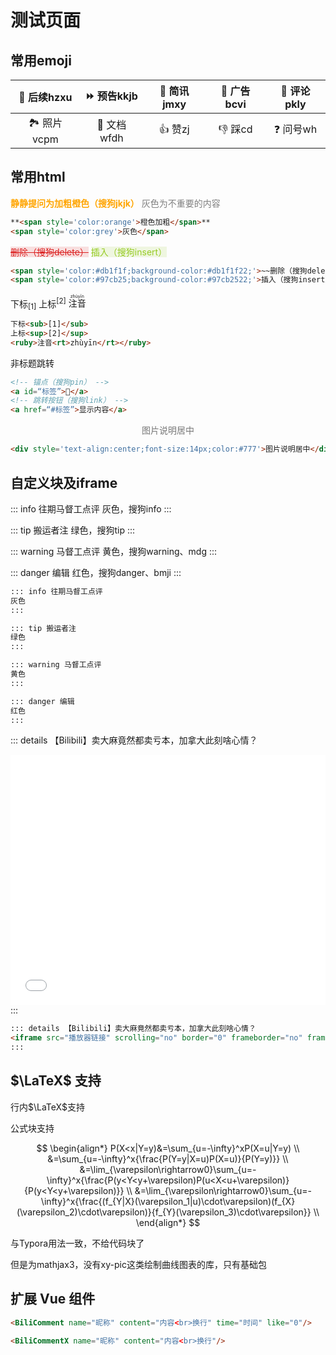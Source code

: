 # 测试页面

## 常用emoji

| 🔄 后续hzxu | ⏩ 预告kkjb | 🔘 简讯jmxy | 📰 广告bcvi | 💬 评论pkly |
| :--------: | :--------: | :--------: | :--------: | :--------: |
| 🏞️ 照片vcpm | 📄 文档wfdh |   👍 赞zj   |   👎 踩cd   |  ❓ 问号wh  |

## 常用html

**<span style='color:orange'>静静提问为加粗橙色（搜狗jkjk）</span>** <span style='color:grey'>灰色为不重要的内容</span>

```html
**<span style='color:orange'>橙色加粗</span>**
<span style='color:grey'>灰色</span>
```

<span style='color:#db1f1f;background-color:#db1f1f22;'>~~删除（搜狗delete）~~</span> 
<span style='color:#97cb25;background-color:#97cb2522;'>插入（搜狗insert）</span>

```html
<span style='color:#db1f1f;background-color:#db1f1f22;'>~~删除（搜狗delete）~~</span>
<span style='color:#97cb25;background-color:#97cb2522;'>插入（搜狗insert）</span>
```

下标<sub>[1]</sub>  上标<sup>[2]</sup>  <ruby>注音<rt>zhùyīn</rt></ruby> 

```html
下标<sub>[1]</sub>
上标<sup>[2]</sup>
<ruby>注音<rt>zhùyīn</rt></ruby> 
```

非标题跳转

```html
<!-- 锚点（搜狗pin） -->
<a id=“标签”>📌</a>
<!-- 跳转按钮（搜狗link） -->
<a href=“#标签”>显示内容</a>
```

<div style='text-align:center;font-size:14px;color:#777'>图片说明居中</div>

```html
<div style='text-align:center;font-size:14px;color:#777'>图片说明居中</div>
```


## 自定义块及iframe


::: info 往期马督工点评
灰色，搜狗info
:::

::: tip 搬运者注
绿色，搜狗tip
:::

::: warning 马督工点评
黄色，搜狗warning、mdg
:::

::: danger 编辑
红色，搜狗danger、bmji
:::

```markdown
::: info 往期马督工点评
灰色
:::

::: tip 搬运者注
绿色
:::

::: warning 马督工点评
黄色
:::

::: danger 编辑
红色
:::
```

::: details 【Bilibili】卖大麻竟然都卖亏本，加拿大此刻啥心情？
<iframe src="//player.bilibili.com/player.html?bvid=BV1st411L7ne&page=1&high_quality=1" scrolling="no" border="0" frameborder="no" framespacing="0" allowfullscreen="true" height=400 width=100%> </iframe>
:::

```html
::: details 【Bilibili】卖大麻竟然都卖亏本，加拿大此刻啥心情？
<iframe src="播放器链接" scrolling="no" border="0" frameborder="no" framespacing="0" allowfullscreen="true" height=400 width=100%> </iframe>
:::
```

## $\LaTeX$ 支持
行内$\LaTeX$支持

公式块支持

$$
\begin{align*}
P(X<x|Y=y)&=\sum_{u=-\infty}^xP(X=u|Y=y)   \\
          &=\sum_{u=-\infty}^x{\frac{P(Y=y|X=u)P(X=u)}{P(Y=y)}}   \\
          &=\lim_{\varepsilon\rightarrow0}\sum_{u=-\infty}^x{\frac{P(y<Y<y+\varepsilon)P(u<X<u+\varepsilon)}{P(y<Y<y+\varepsilon)}}   \\
          &=\lim_{\varepsilon\rightarrow0}\sum_{u=-\infty}^x{\frac{(f_{Y|X}(\varepsilon_1|u)\cdot\varepsilon)(f_{X}(\varepsilon_2)\cdot\varepsilon)}{f_{Y}(\varepsilon_3)\cdot\varepsilon}}   \\
\end{align*}
$$

与Typora用法一致，不给代码块了

但是为mathjax3，没有xy-pic这类绘制曲线图表的库，只有基础包


## 扩展 Vue 组件

<BiliComment name="贰鼠" content="过去中国搞建设虽然也有通过无人区的铁路，但是绝大多数铁路至少有一端是人口稠密地区，这条敦格铁路的两端，敦煌19万人口，格尔木也只有20万人口出头，<br>为什么要为这两个小城市修一条直通的铁路呢？" time="2022-09-29 15:58" like="2211"/>

```html
<BiliComment name="昵称" content="内容<br>换行" time="时间" like="0"/>
```

<BiliCommentX name="贰鼠" content="过去中国搞建设虽然也有通过无人区的铁路，但是绝大多数铁路至少有一端是人口稠密地区，这条敦格铁路的两端，敦煌19万人口，格尔木也只有20万人口出头，<br>为什么要为这两个小城市修一条直通的铁路呢？"/>

```html
<BiliCommentX name="昵称" content="内容<br>换行"/>
```

